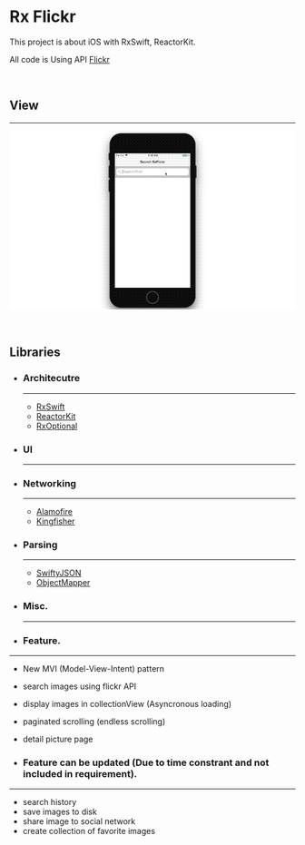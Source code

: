 # Rx Flickr
This project is about iOS with RxSwift, ReactorKit.

All code is Using API [Flickr](www.flickr.com)

<br>

## View
---
![My View](./rxFlickr.gif)

<br>

## Libraries
- ### Architecutre

  ---

  - [RxSwift](https://github.com/ReactiveX/RxSwift)
  - [ReactorKit](https://github.com/ReactorKit/ReactorKit)
  - [RxOptional](https://github.com/RxSwiftCommunity/RxOptional)

- ### UI

  ---

- ### Networking

  ---

  - [Alamofire](https://github.com/Alamofire/Alamofire)
  - [Kingfisher](https://github.com/onevcat/Kingfisher)

- ### Parsing
  ---

  - [SwiftyJSON](https://github.com/SwiftyJSON/SwiftyJSON)
  - [ObjectMapper](https://github.com/Hearst-DD/ObjectMapper)

- ### Misc.
  ---
  
- ### Feature.
---
- New MVI (Model-View-Intent) pattern
- search images using flickr API
- display images in collectionView (Asyncronous loading)
- paginated scrolling (endless scrolling)
- detail picture page

- ### Feature can be updated (Due to time constrant and not included in requirement).
---
- search history
- save images to disk
- share image to social network
- create collection of favorite images

<br>
<br>
<br>

